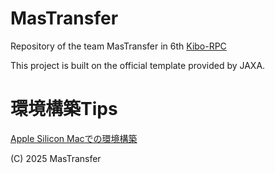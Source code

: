 # MasTransfer
Repository of the team MasTransfer in 6th [Kibo-RPC](https://jaxa.krpc.jp/)

This project is built on the official template provided by JAXA.

# 環境構築Tips
[Apple Silicon Macでの環境構築](setup_for_applesilicon.md)

(C) 2025 MasTransfer
